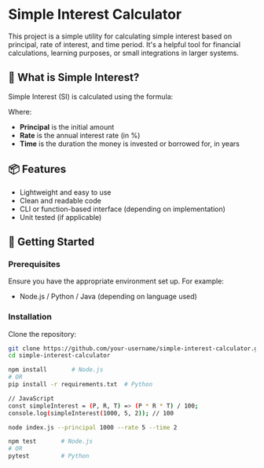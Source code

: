 # Simple Interest Calculator

This project is a simple utility for calculating simple interest based on principal, rate of interest, and time period. It's a helpful tool for financial calculations, learning purposes, or small integrations in larger systems.

## 🧮 What is Simple Interest?

Simple Interest (SI) is calculated using the formula:

Where:
- **Principal** is the initial amount
- **Rate** is the annual interest rate (in %)
- **Time** is the duration the money is invested or borrowed for, in years

## 📦 Features

- Lightweight and easy to use
- Clean and readable code
- CLI or function-based interface (depending on implementation)
- Unit tested (if applicable)

## 🚀 Getting Started

### Prerequisites

Ensure you have the appropriate environment set up. For example:

- Node.js / Python / Java (depending on language used)

### Installation

Clone the repository:

```bash
git clone https://github.com/your-username/simple-interest-calculator.git
cd simple-interest-calculator

npm install       # Node.js
# OR
pip install -r requirements.txt  # Python

// JavaScript
const simpleInterest = (P, R, T) => (P * R * T) / 100;
console.log(simpleInterest(1000, 5, 2)); // 100

node index.js --principal 1000 --rate 5 --time 2

npm test       # Node.js
# OR
pytest         # Python
